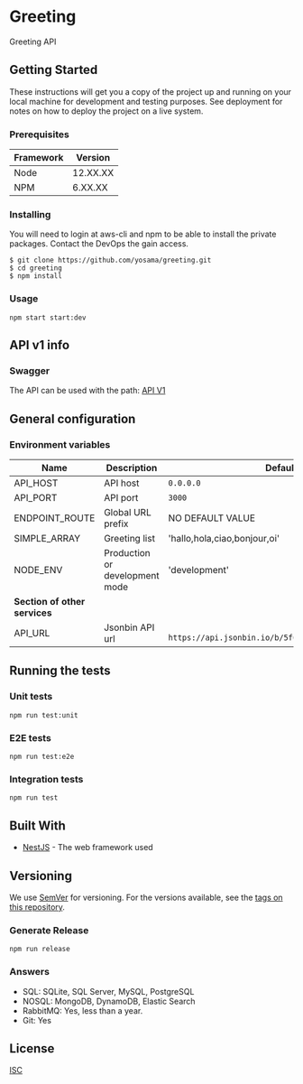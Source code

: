 # Greeting

Greeting API

## Getting Started

These instructions will get you a copy of the project up and running on your local machine for development and testing purposes. See deployment for notes on how to deploy the project on a live system.

### Prerequisites

| Framework | Version  |
| ----------| -------- |
| Node      | 12.XX.XX |
| NPM       | 6.XX.XX  |

### Installing

You will need to login at aws-cli and npm to be able to install the private packages. Contact the DevOps the gain access.

```shell
$ git clone https://github.com/yosama/greeting.git
$ cd greeting
$ npm install
```

### Usage

```shell
npm start start:dev
```

## API v1 info

### Swagger

The API can be used with the path: 
[API V1](http://localhost:3000/api)


## General configuration

### Environment variables

| Name                  | Description                                | Default          |
| --------------------- | ------------------------------------------ | ---------------- |
| API_HOST              | API host                                   | `0.0.0.0`        |
| API_PORT              | API port                                   | `3000`           |
| ENDPOINT_ROUTE        | Global URL prefix                          | NO DEFAULT VALUE |
| SIMPLE_ARRAY          | Greeting list                              | 'hallo,hola,ciao,bonjour,oi'  |
| NODE_ENV              | Production or development mode| 'development'  |
| **Section of other services**                                             |||
| API_URL               | Jsonbin API url                            | ` https://api.jsonbin.io/b/5f69afbe65b18913fc510ce8`|


## Running the tests

### Unit tests

```shell
npm run test:unit
```

### E2E tests

```shell
npm run test:e2e
```

### Integration tests

```shell
npm run test
```

## Built With

* [NestJS](https://nestjs.com/) - The web framework used

## Versioning

We use [SemVer](http://semver.org/) for versioning. For the versions available, see the [tags on this repository](https://github.org/yosama/greeting/branch/master/tags).


### Generate Release

```shell
npm run release
```

### Answers

- SQL: SQLite, SQL Server, MySQL, PostgreSQL
- NOSQL: MongoDB, DynamoDB, Elastic Search
- RabbitMQ: Yes, less than a year.
- Git: Yes

## License

[ISC](https://choosealicense.com/licenses/isc/)
